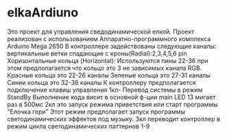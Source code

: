 elkaArdiuno
===========
Это проект для  управления сведодинамической елкой.
Проект реализован с использованием Аппаратно-программного комплекса  Arduino Mega 2650
В контроллере задействованы следующие каналы:
вертикальные ветки спадающие с кроны(Radial):2,3,4,5,6 pin
Хоризонтальные кольца (Horizontal): Используются пины 22-36
при этом предполагается что кольцо это 3 не зависимых канала RGB.
Красные кольца это 22-26 каналы
Зеленые кольца это 27-31 каналы
Синии кольца это 32-36 каналы
К контроллеру предполагается подключение клавиш управления
1кл- Перевод системы в режим StandBy
Выполнение кода висит в основной ф-ции main LED 13 мигает раз в 500мс
2кл это запуск режима приветствия или старт программы "Елочка гори"
Этот режим предполагает запуск программы светодинамических эффектов под музыку.
3кл переводит контроллер в режим цикла светодинамических паттернов 1-9
